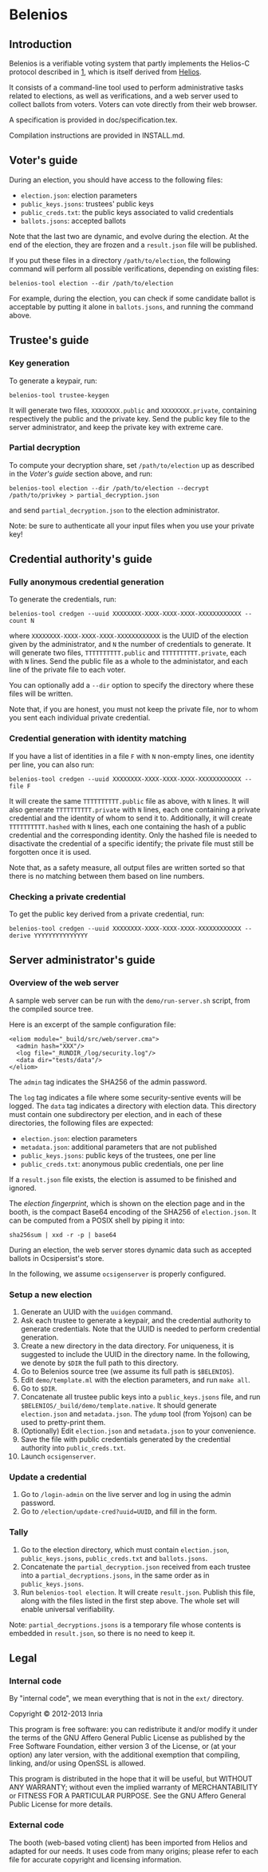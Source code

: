 Belenios
========


Introduction
------------

Belenios is a verifiable voting system that partly implements the
Helios-C protocol described in [1], which is itself derived from
[Helios](http://vote.heliosvoting.org).

[1]: http://eprint.iacr.org/2013/177

It consists of a command-line tool used to perform administrative
tasks related to elections, as well as verifications, and a web server
used to collect ballots from voters. Voters can vote directly from
their web browser.

A specification is provided in doc/specification.tex.

Compilation instructions are provided in INSTALL.md.


Voter's guide
-------------

During an election, you should have access to the following files:

 * `election.json`: election parameters
 * `public_keys.jsons`: trustees' public keys
 * `public_creds.txt`: the public keys associated to valid credentials
 * `ballots.jsons`: accepted ballots

Note that the last two are dynamic, and evolve during the election. At
the end of the election, they are frozen and a `result.json` file will
be published.

If you put these files in a directory `/path/to/election`, the following
command will perform all possible verifications, depending on existing
files:

    belenios-tool election --dir /path/to/election

For example, during the election, you can check if some candidate
ballot is acceptable by putting it alone in `ballots.jsons`, and
running the command above.


Trustee's guide
---------------

### Key generation

To generate a keypair, run:

    belenios-tool trustee-keygen

It will generate two files, `XXXXXXXX.public` and `XXXXXXXX.private`,
containing respectively the public and the private key. Send the
public key file to the server administrator, and keep the private key
with extreme care.

### Partial decryption

To compute your decryption share, set `/path/to/election` up as
described in the _Voter's guide_ section above, and run:

    belenios-tool election --dir /path/to/election --decrypt /path/to/privkey > partial_decryption.json

and send `partial_decryption.json` to the election
administrator.

Note: be sure to authenticate all your input files when you use your
private key!


Credential authority's guide
----------------------------

### Fully anonymous credential generation

To generate the credentials, run:

    belenios-tool credgen --uuid XXXXXXXX-XXXX-XXXX-XXXX-XXXXXXXXXXXX --count N

where `XXXXXXXX-XXXX-XXXX-XXXX-XXXXXXXXXXXX` is the UUID of the
election given by the administrator, and `N` the number of credentials
to generate. It will generate two files, `TTTTTTTTTT.public` and
`TTTTTTTTTT.private`, each with `N` lines. Send the public file as a
whole to the administator, and each line of the private file to each
voter.

You can optionally add a `--dir` option to specify the directory where
these files will be written.

Note that, if you are honest, you must not keep the private file, nor
to whom you sent each individual private credential.

### Credential generation with identity matching

If you have a list of identities in a file `F` with `N` non-empty
lines, one identity per line, you can also run:

    belenios-tool credgen --uuid XXXXXXXX-XXXX-XXXX-XXXX-XXXXXXXXXXXX --file F

It will create the same `TTTTTTTTTT.public` file as above, with `N`
lines. It will also generate `TTTTTTTTTT.private` with `N` lines, each
one containing a private credential and the identity of whom to send
it to. Additionally, it will create `TTTTTTTTTT.hashed` with `N`
lines, each one containing the hash of a public credential and the
corresponding identity. Only the hashed file is needed to disactivate
the credential of a specific identify; the private file must still be
forgotten once it is used.

Note that, as a safety measure, all output files are written sorted so
that there is no matching between them based on line numbers.

### Checking a private credential

To get the public key derived from a private credential, run:

    belenios-tool credgen --uuid XXXXXXXX-XXXX-XXXX-XXXX-XXXXXXXXXXXX --derive YYYYYYYYYYYYYYY


Server administrator's guide
----------------------------

### Overview of the web server

A sample web server can be run with the `demo/run-server.sh` script,
from the compiled source tree.

Here is an excerpt of the sample configuration file:

    <eliom module="_build/src/web/server.cma">
      <admin hash="XXX"/>
      <log file="_RUNDIR_/log/security.log"/>
      <data dir="tests/data"/>
    </eliom>

The `admin` tag indicates the SHA256 of the admin password.

The `log` tag indicates a file where some security-sentive events will
be logged. The `data` tag indicates a directory with election
data. This directory must contain one subdirectory per election, and
in each of these directories, the following files are expected:

 * `election.json`: election parameters
 * `metadata.json`: additional parameters that are not published
 * `public_keys.jsons`: public keys of the trustees, one per line
 * `public_creds.txt`: anonymous public credentials, one per line

If a `result.json` file exists, the election is assumed to be finished
and ignored.

The *election fingerprint*, which is shown on the election page and in
the booth, is the compact Base64 encoding of the SHA256 of
`election.json`. It can be computed from a POSIX shell by piping it
into:

    sha256sum | xxd -r -p | base64

During an election, the web server stores dynamic data such as
accepted ballots in Ocsipersist's store.

In the following, we assume `ocsigenserver` is properly configured.

### Setup a new election

 1.  Generate an UUID with the `uuidgen` command.
 2.  Ask each trustee to generate a keypair, and the credential
     authority to generate credentials. Note that the UUID is needed
     to perform credential generation.
 3.  Create a new directory in the data directory. For uniqueness, it
     is suggested to include the UUID in the directory name. In the
     following, we denote by `$DIR` the full path to this directory.
 4.  Go to Belenios source tree (we assume its full path is
     `$BELENIOS`).
 5.  Edit `demo/template.ml` with the election parameters, and run
     `make all`.
 6.  Go to `$DIR`.
 7.  Concatenate all trustee public keys into a `public_keys.jsons`
     file, and run `$BELENIOS/_build/demo/template.native`. It should
     generate `election.json` and `metadata.json`. The `ydump` tool
     (from Yojson) can be used to pretty-print them.
 8.  (Optionally) Edit `election.json` and `metadata.json` to your
     convenience.
 9.  Save the file with public credentials generated by the credential
     authority into `public_creds.txt`.
 10. Launch `ocsigenserver`.

### Update a credential

 1. Go to `/login-admin` on the live server and log in using the admin
    password.
 2. Go to `/election/update-cred?uuid=UUID`, and fill in the form.

### Tally

 1. Go to the election directory, which must contain `election.json`,
    `public_keys.jsons`, `public_creds.txt` and `ballots.jsons`.
 2. Concatenate the `partial_decryption.json` received from each
    trustee into a `partial_decryptions.jsons`, in the same order as in
    `public_keys.jsons`.
 3. Run `belenios-tool election`.  It will create
    `result.json`. Publish this file, along with the files listed in
    the first step above. The whole set will enable universal
    verifiability.

Note: `partial_decryptions.jsons` is a temporary file whose contents
is embedded in `result.json`, so there is no need to keep it.


Legal
-----

### Internal code

By "internal code", we mean everything that is not in the `ext/`
directory.

Copyright © 2012-2013 Inria

This program is free software: you can redistribute it and/or modify
it under the terms of the GNU Affero General Public License as
published by the Free Software Foundation, either version 3 of the
License, or (at your option) any later version, with the additional
exemption that compiling, linking, and/or using OpenSSL is allowed.

This program is distributed in the hope that it will be useful, but
WITHOUT ANY WARRANTY; without even the implied warranty of
MERCHANTABILITY or FITNESS FOR A PARTICULAR PURPOSE.  See the GNU
Affero General Public License for more details.

### External code

The booth (web-based voting client) has been imported from Helios and
adapted for our needs. It uses code from many origins; please refer to
each file for accurate copyright and licensing information.
